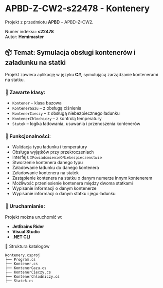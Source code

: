 # APBD-Z-CW2-s22478 - Kontenery

Projekt  z przedmiotu **APBD**  – APBD-Z-CW2.

Numer indeksu: **s22478**  
Autor: **Hemimaster**

## 📦 Temat: Symulacja obsługi kontenerów i załadunku na statki

Projekt zawiera aplikację w języku **C#**, symulującą zarządzanie kontenerami na statku.

### 🔧 Zawarte klasy:

- `Kontener` – klasa bazowa
- `KontenerGazu` – z obsługą ciśnienia
- `KontenerCieczy` – z obsługą niebezpiecznego ładunku
- `KontenerChlodniczy` – z kontrolą temperatury
- `Statek` – logika ładowania, usuwania i przenoszenia kontenerów

### 🧪 Funkcjonalności:

- Walidacja typu ładunku i temperatury
- Obsługa wyjątków przy przekroczeniach
- Interfejs `IPowiadomienieONiebezpieczenstwie`
- Stworzenie kontenera danego typu
- Załadowanie ładunku do danego kontenera
- Załadowanie kontenera na statek
- Zastąpienie kontenera na statku o danym numerze innym kontenerem
- Możliwość przeniesienie kontenera między dwoma statkami
- Wypisanie informacji o danym kontenerze
- Wypisanie informacji o danym statku i jego ładunku

### 🚀 Uruchamianie:

Projekt można uruchomić w:

- **JetBrains Rider**
- **Visual Studio**
- **.NET CLI**

📁 Struktura katalogów
```
Kontenery.csproj
├── Program.cs
├── Kontener.cs
├── KontenerGazu.cs
├── KontenerCieczy.cs
├── KontenerChlodniczy.cs
├── Statek.cs
```